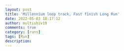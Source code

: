 ```yaml
---
layout: post
title: 'Millennium loop track, Fast finish Long Run'
date: 2022-05-03 18:17:12
author: multishiv19
comments: true
category: [runs]
tags: [Run]
description: 
---
```


<div width='100%' class='strava-embed-placeholder' data-embed-type='activity' data-embed-id='7079657944'></div>
<script src='https://strava-embeds.com/embed.js'></script>
